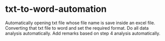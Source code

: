 # txt-to-word-automation
Automatically opening txt file whose file name is save inside an excel file.
Converting that txt file to word and set the required format.
Do all data analysis automatically.
Add remarks based on step 4 analysis automatically.

